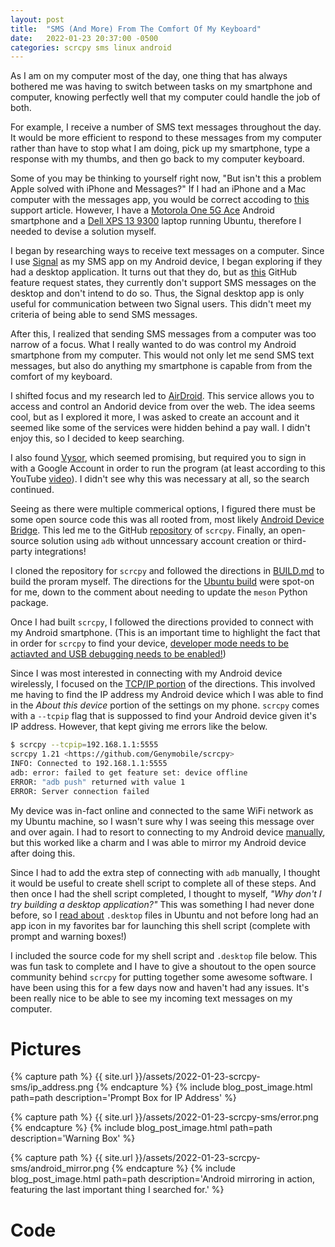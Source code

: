 ```yaml
---
layout: post
title:  "SMS (And More) From The Comfort Of My Keyboard"
date:   2022-01-23 20:37:00 -0500
categories: scrcpy sms linux android
---
```

As I am on my computer most of the day, one thing that has always bothered me was having to switch between tasks on my smartphone and computer, knowing perfectly well that my computer could handle the job of both. 

For example, I receive a number of SMS text messages throughout the day. It would be more efficient to respond to these messages from my computer rather than have to stop what I am doing, pick up my smartphone, type a response with my thumbs, and then go back to my computer keyboard.

Some of you may be thinking to yourself right now, "But isn't this a problem Apple solved with iPhone and Messages?" If I had an iPhone and a Mac computer with the messages app, you would be correct accoding to [this](https://support.apple.com/en-us/HT202549) support article. However, I have a [Motorola One 5G Ace](https://www.motorola.com/us/smartphones-motorola-one-5g-ace/p?skuId=537) Android smartphone and a [Dell XPS 13 9300](https://www.dell.com/en-us/shop/dell-laptops/new-xps-13-laptop/spd/xps-13-9300-laptop/xn9300cto230s?view=configurations&configurationid=27067850-5670-46ef-a8f1-3c9e9cce020a) laptop running Ubuntu, therefore I needed to devise a solution myself.

I began by researching ways to receive text messages on a computer. Since I use [Signal](https://signal.org/) as my SMS app on my Android device, I began exploring if they had a desktop application. It turns out that they do, but as [this](https://github.com/signalapp/Signal-Desktop/issues/1645) GitHub feature request states, they currently don't support SMS messages on the desktop and don't intend to do so. Thus, the Signal desktop app is only useful for communication between two Signal users. This didn't meet my criteria of being able to send SMS messages.

After this, I realized that sending SMS messages from a computer was too narrow of a focus. What I really wanted to do was control my Android smartphone from my computer. This would not only let me send SMS text messages, but also do anything my smartphone is capable from from the comfort of my keyboard.

I shifted focus and my research led to [AirDroid](https://www.airdroid.com/). This service allows you to access and control an Andorid device from over the web. The idea seems cool, but as I explored it more, I was asked to create an account and it seemed like some of the services were hidden behind a pay wall. I didn't enjoy this, so I decided to keep searching.

I also found [Vysor](https://www.vysor.io/), which seemed promising, but required you to sign in with a Google Account in order to run the program (at least according to this YouTube [video](https://www.youtube.com/watch?v=olzCJJEg98o)). I didn't see why this was necessary at all, so the search continued.

Seeing as there were multiple commerical options, I figured there must be some open source code this was all rooted from, most likely [Android Device Bridge](https://developer.android.com/studio/command-line/adb). This led me to the GitHub [repository](https://github.com/Genymobile/scrcpy) of `scrcpy`. Finally, an open-source solution using `adb` without unncessary account creation or third-party integrations!

I cloned the repository for `scrcpy` and followed the directions in [BUILD.md](https://github.com/Genymobile/scrcpy/blob/master/BUILD.md) to build the proram myself. The directions for the [Ubuntu build](https://github.com/Genymobile/scrcpy/blob/master/BUILD.md#debianubuntu) were spot-on for me, down to the comment about needing to update the `meson` Python package.

Once I had built `scrcpy`, I followed the directions provided to connect with my Android smartphone. (This is an important time to highlight the fact that in order for `scrcpy` to find your device, [developer mode needs to be actiavted and USB debugging needs to be enabled!](https://developer.android.com/studio/debug/dev-options#enable))

Since I was most interested in connecting with my Android device wirelessly, I focused on the [TCP/IP portion](https://github.com/Genymobile/scrcpy#tcpip-wireless) of the directions. This involved me having to find the IP address my Android device which I was able to find in the <i>About this device</i> portion of the settings on my phone. `scrcpy` comes with a `--tcpip` flag that is suppossed to find your Android device given it's IP address. However, that kept giving me errors like the below.

```bash
$ scrcpy --tcpip=192.168.1.1:5555
scrcpy 1.21 <https://github.com/Genymobile/scrcpy>
INFO: Connected to 192.168.1.1:5555
adb: error: failed to get feature set: device offline
ERROR: "adb push" returned with value 1
ERROR: Server connection failed
```

My device was in-fact online and connected to the same WiFi network as my Ubuntu machine, so I wasn't sure why I was seeing this message over and over again. I had to resort to connecting to my Android device [manually](https://github.com/Genymobile/scrcpy#manual), but this worked like a charm and I was able to mirror my Android device after doing this.

Since I had to add the extra step of connecting with `adb` manually, I thought it would be useful to create shell script to complete all of these steps. And then once I had the shell script completed, I thought to myself, <i>"Why don't I try building a desktop application?"</i> This was something I had never done before, so I [read about](https://help.ubuntu.com/community/UnityLaunchersAndDesktopFiles) `.desktop` files in Ubuntu and not before long had an app icon in my favorites bar for launching this shell script (complete with prompt and warning boxes!)

I included the source code for my shell script and `.desktop` file below. This was fun task to complete and I have to give a shoutout to the open source community behind `scrcpy` for putting together some awesome software. I have been using this for a few days now and haven't had any issues. It's been really nice to be able to see my incoming text messages on my computer.

# Pictures
{% capture path %}
    {{ site.url }}/assets/2022-01-23-scrcpy-sms/ip_address.png
{% endcapture %}
{% include blog_post_image.html path=path description='Prompt Box for IP Address' %}

{% capture path %}
    {{ site.url }}/assets/2022-01-23-scrcpy-sms/error.png
{% endcapture %}
{% include blog_post_image.html path=path description='Warning Box' %}

{% capture path %}
    {{ site.url }}/assets/2022-01-23-scrcpy-sms/android_mirror.png
{% endcapture %}
{% include blog_post_image.html 
    path=path 
    description='Android mirroring in action, featuring the last important thing I searched for.'
%}

# Code
<script src="https://gist.github.com/5cotts/0f23ce3ca9f391674a334dd6f54e61f9.js"></script>